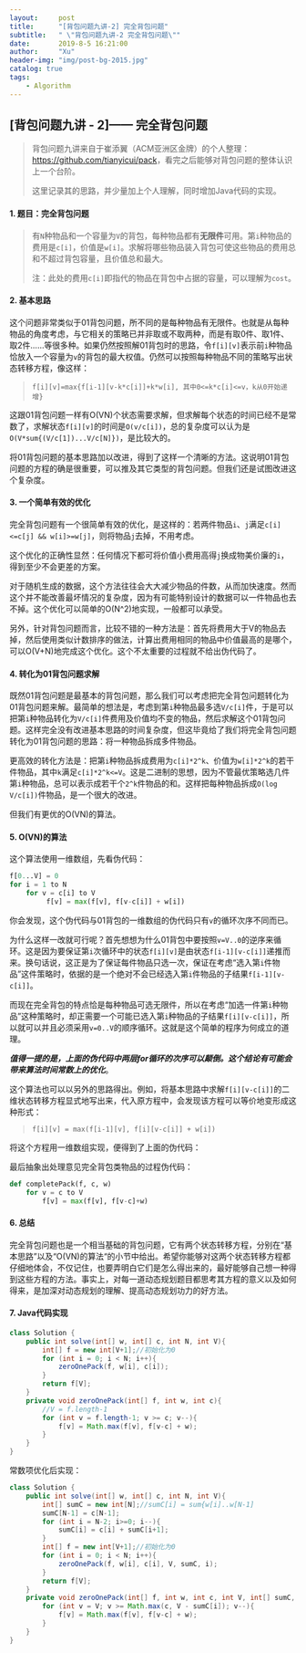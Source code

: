 ```yaml
---
layout:     post
title:      "[背包问题九讲-2] 完全背包问题"
subtitle:   " \"背包问题九讲-2 完全背包问题\""
date:       2019-8-5 16:21:00
author:     "Xu"
header-img: "img/post-bg-2015.jpg"
catalog: true
tags:
    - Algorithm
---
```

<script type="text/javascript" async src="https://cdn.mathjax.org/mathjax/latest/MathJax.js?config=TeX-MML-AM_CHTML"> </script>



## [背包问题九讲 - 2]—— 完全背包问题

> 背包问题九讲来自于崔添翼（ACM亚洲区金牌）的个人整理：<https://github.com/tianyicui/pack>，看完之后能够对背包问题的整体认识上一个台阶。
>
> 这里记录其的思路，并少量加上个人理解，同时增加Java代码的实现。

#### 1. 题目：完全背包问题

> 有`N`种物品和一个容量为`V`的背包，每种物品都有**无限件**可用。第`i`种物品的费用是`c[i]`，价值是`w[i]`。求解将哪些物品装入背包可使这些物品的费用总和不超过背包容量，且价值总和最大。
>
> 注：此处的费用`c[i]`即指代的物品在背包中占据的容量，可以理解为`cost`。

#### 2. 基本思路

这个问题非常类似于01背包问题，所不同的是每种物品有无限件。也就是从每种物品的角度考虑，与它相关的策略已并非取或不取两种，而是有取0件、取1件、取2件……等很多种。如果仍然按照解01背包时的思路，令`f[i][v]`表示前`i`种物品恰放入一个容量为`v`的背包的最大权值。仍然可以按照每种物品不同的策略写出状态转移方程，像这样：

> `f[i][v]=max{f[i-1][v-k*c[i]]+k*w[i], 其中0<=k*c[i]<=v，k从0开始递增}`

这跟01背包问题一样有O(VN)个状态需要求解，但求解每个状态的时间已经不是常数了，求解状态`f[i][v]`的时间是`O(v/c[i])`，总的复杂度可以认为是`O(V*sum{(V/c[1])...V/c[N]})`，是比较大的。

将01背包问题的基本思路加以改进，得到了这样一个清晰的方法。这说明01背包问题的方程的确是很重要，可以推及其它类型的背包问题。但我们还是试图改进这个复杂度。

#### 3. 一个简单有效的优化

完全背包问题有一个很简单有效的优化，是这样的：若两件物品`i`、`j`满足`c[i]<=c[j] && w[i]>=w[j]`，则将物品`j`去掉，不用考虑。

这个优化的正确性显然：任何情况下都可将价值小费用高得`j`换成物美价廉的`i`，得到至少不会更差的方案。

对于随机生成的数据，这个方法往往会大大减少物品的件数，从而加快速度。然而这个并不能改善最坏情况的复杂度，因为有可能特别设计的数据可以一件物品也去不掉。这个优化可以简单的O(N^2)地实现，一般都可以承受。

另外，针对背包问题而言，比较不错的一种方法是：首先将费用大于V的物品去掉，然后使用类似计数排序的做法，计算出费用相同的物品中价值最高的是哪个，可以O(V+N)地完成这个优化。这个不太重要的过程就不给出伪代码了。

#### 4. 转化为01背包问题求解

既然01背包问题是最基本的背包问题，那么我们可以考虑把完全背包问题转化为01背包问题来解。最简单的想法是，考虑到第`i`种物品最多选`V/c[i]`件，于是可以把第`i`种物品转化为`V/c[i]`件费用及价值均不变的物品，然后求解这个01背包问题。这样完全没有改进基本思路的时间复杂度，但这毕竟给了我们将完全背包问题转化为01背包问题的思路：将一种物品拆成多件物品。

更高效的转化方法是：把第`i`种物品拆成费用为`c[i]*2^k`、价值为`w[i]*2^k`的若干件物品，其中`k`满足`c[i]*2^k<=V`。这是二进制的思想，因为不管最优策略选几件第`i`种物品，总可以表示成若干个`2^k`件物品的和。这样把每种物品拆成`O(log V/c[i])`件物品，是一个很大的改进。

但我们有更优的O(VN)的算法。

#### 5. O(VN)的算法

这个算法使用一维数组，先看伪代码：

```python
f[0...V] = 0
for i = 1 to N
	for v = c[i] to V
		 f[v] = max(f[v], f[v-c[i]] + w[i])
```

你会发现，这个伪代码与01背包的一维数组的伪代码只有`v`的循环次序不同而已。

为什么这样一改就可行呢？首先想想为什么01背包中要按照`v=V..0`的逆序来循环。这是因为要保证第`i`次循环中的状态`f[i][v]`是由状态`f[i-1][v-c[i]]`递推而来。换句话说，这正是为了保证每件物品只选一次，保证在考虑“选入第`i`件物品”这件策略时，依据的是一个绝对不会已经选入第`i`件物品的子结果`f[i-1][v-c[i]]`。

而现在完全背包的特点恰是每种物品可选无限件，所以在考虑“加选一件第`i`种物品”这种策略时，却正需要一个可能已选入第`i`种物品的子结果`f[i][v-c[i]]`，所以就可以并且必须采用`v=0..V`的顺序循环。这就是这个简单的程序为何成立的道理。

***值得一提的是，上面的伪代码中两层for循环的次序可以颠倒。这个结论有可能会带来算法时间常数上的优化***。

这个算法也可以以另外的思路得出。例如，将基本思路中求解`f[i][v-c[i]]`的二维状态转移方程显式地写出来，代入原方程中，会发现该方程可以等价地变形成这种形式：

> `f[i][v] = max(f[i-1][v], f[i][v-c[i]] + w[i])`

将这个方程用一维数组实现，便得到了上面的伪代码：

最后抽象出处理意见完全背包类物品的过程伪代码：

```python
def completePack(f, c, w)
	for v = c to V
		f[v] = max(f[v], f[v-c]+w)
```



#### 6. 总结

完全背包问题也是一个相当基础的背包问题，它有两个状态转移方程，分别在“基本思路”以及“O(VN)的算法“的小节中给出。希望你能够对这两个状态转移方程都仔细地体会，不仅记住，也要弄明白它们是怎么得出来的，最好能够自己想一种得到这些方程的方法。事实上，对每一道动态规划题目都思考其方程的意义以及如何得来，是加深对动态规划的理解、提高动态规划功力的好方法。



#### 7. Java代码实现

```java
class Solution {
    public int solve(int[] w, int[] c, int N, int V){
        int[] f = new int[V+1];//初始化为0
        for (int i = 0; i < N; i++){
            zeroOnePack(f, w[i], c[i]);
        }
        return f[V];
    }
    private void zeroOnePack(int[] f, int w, int c){
        //V = f.length-1
        for (int v = f.length-1; v >= c; v--){
            f[v] = Math.max(f[v], f[v-c] + w);
        }
    }
}
```

常数项优化后实现：

```java
class Solution {
    public int solve(int[] w, int[] c, int N, int V){
        int[] sumC = new int[N];//sumC[i] = sum{w[i]..w[N-1]
        sumC[N-1] = c[N-1];
        for (int i = N-2; i>=0; i--){
            sumC[i] = c[i] + sumC[i+1];
        }
        int[] f = new int[V+1];//初始化为0
        for (int i = 0; i < N; i++){
            zeroOnePack(f, w[i], c[i], V, sumC, i);
        }
        return f[V];
    }
    private void zeroOnePack(int[] f, int w, int c, int V, int[] sumC, int i){
        for (int v = V; v >= Math.max(c, V - sumC[i]); v--){
            f[v] = Math.max(f[v], f[v-c] + w);
        }
    }
}
```

